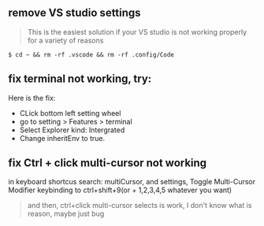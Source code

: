 ## remove VS studio settings
> This is the easiest solution if your VS studio is not working properly for a variety of reasons

```
$ cd ~ && rm -rf .vscode && rm -rf .config/Code
```

## fix terminal not working, try:

Here is the fix:

- CLick bottom left setting wheel
- go to setting > Features > terminal
- Select Explorer kind: Intergrated
- Change inheritEnv to true.

## fix Ctrl + click multi-cursor not working

in keyboard shortcus search: multiCursor, and settings, Toggle Multi-Cursor Modifier keybinding to ctrl+shift+9(or + 1,2,3,4,5 whatever you want)

> and then, ctrl+click multi-cursor selects is work, I don't know what is reason, maybe just bug
